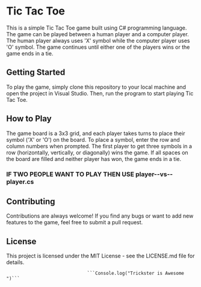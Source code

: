 # Tic Tac Toe
This is a simple Tic Tac Toe game built using C# programming language. The game can be played between a human player and a computer player. The human player always uses 'X' symbol while the computer player uses 'O' symbol. The game continues until either one of the players wins or the game ends in a tie.

## Getting Started
To play the game, simply clone this repository to your local machine and open the project in Visual Studio. Then, run the program to start playing Tic Tac Toe.

## How to Play
The game board is a 3x3 grid, and each player takes turns to place their symbol ('X' or 'O') on the board. To place a symbol, enter the row and column numbers when prompted. The first player to get three symbols in a row (horizontally, vertically, or diagonally) wins the game. If all spaces on the board are filled and neither player has won, the game ends in a tie.

### IF TWO PEOPLE WANT TO PLAY THEN USE player--vs--player.cs

## Contributing
Contributions are always welcome! If you find any bugs or want to add new features to the game, feel free to submit a pull request.

## License
This project is licensed under the MIT License - see the LICENSE.md file for details.

                                  ```Console.log("Trickster is Awesome ")```
